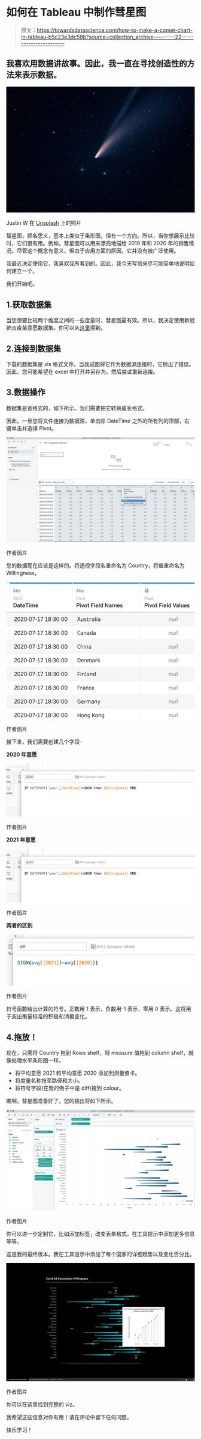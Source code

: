 # 如何在 Tableau 中制作彗星图

> 原文：<https://towardsdatascience.com/how-to-make-a-comet-chart-in-tableau-b5c23e3dc58b?source=collection_archive---------22----------------------->

## 我喜欢用数据讲故事。因此，我一直在寻找创造性的方法来表示数据。

![](img/ede4e9d2f7c29b0480dd70b0f2acc51a.png)

Justin W 在 [Unsplash](https://unsplash.com?utm_source=medium&utm_medium=referral) 上的照片

彗星图，顾名思义，基本上类似于条形图，但有一个方向。所以，当你想展示比较时，它们很有用。例如，彗星图可以用来漂亮地描绘 2019 年和 2020 年的销售情况。尽管这个概念有意义，但由于应用方面的原因，它并没有被广泛使用。

我最近决定使用它，我喜欢我所看到的。因此，我今天写信来尽可能简单地说明如何建立一个。

我们开始吧。

## 1.获取数据集

当您想要比较两个维度之间的一些度量时，彗星图最有效。所以，我决定使用新冠肺炎疫苗意愿数据集。你可以从[这里](https://today.yougov.com/topics/international/articles-reports/2021/01/12/covid-19-willingness-be-vaccinated)得到。

## 2.连接到数据集

下载的数据集是 xls 格式文件。当我试图将它作为数据源连接时，它抛出了错误。因此，您可能希望在 excel 中打开并另存为。然后尝试重新连接。

## 3.数据操作

数据集是宽格式的，如下所示。我们需要把它转换成长格式。

因此，一旦您将文件连接为数据源，单击除 DateTime 之外的所有列的顶部，右键单击并选择 Pivot。

![](img/680e549246d4fdf95dc570d513b0b765.png)

作者图片

您的数据现在应该是这样的。将透视字段名重命名为 Country，将值重命名为 Willingness。

![](img/1d9b666169262ccd0a764cf99c91de75.png)

作者图片

接下来，我们需要创建几个字段-

**2020 年意愿**

![](img/a293e41c398342735c558fd9d626b78f.png)

作者图片

**2021 年意愿**

![](img/a293e41c398342735c558fd9d626b78f.png)

作者图片

**两者的区别**

![](img/957692d07444534c52344ea223d1b666.png)

作者图片

符号函数给出计算的符号。正数用 1 表示，负数用-1 表示，零用 0 表示。这将用于突出衡量标准的积极和消极变化。

## 4.拖放！

现在，只需将 Country 拖到 Rows shelf，将 measure 值拖到 column shelf，就像处理水平条形图一样。

*   将平均意愿 2021 和平均意愿 2020 添加到测量值卡。
*   将度量名称拖至路径和大小。
*   将符号字段(在我的例子中是 diff)拖到 colour。

瞧啊。彗星图准备好了。您的输出将如下所示。

![](img/d68e2a83bf2c9ee63bfc8cb09c62c3a1.png)

作者图片

你可以进一步定制它，比如添加标签，改变表单格式，在工具提示中添加更多信息等等。

这是我的最终版本。我在工具提示中添加了每个国家的详细趋势以及变化百分比。

![](img/12001fca210ef55399349638b7acabf7.png)

作者图片

你可以在这里找到完整的 viz。

我希望这些信息对你有用！请在评论中留下任何问题。

快乐学习！